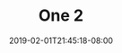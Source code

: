 ---
title: One 2
date: 2019-02-01T21:45:18-08:00
draft: true
author:
kind: post
type: notes
layout: one
slug: one-2
description: 
keywords: 
releases: one
weight: 
---